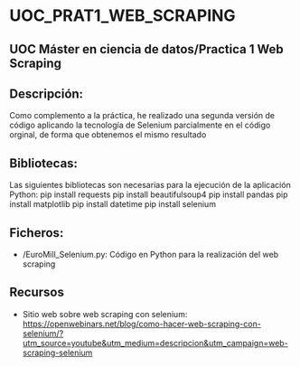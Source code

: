 UOC_PRAT1_WEB_SCRAPING
======================
UOC Máster en ciencia de datos/Practica 1 Web Scraping
----------------------
Descripción:
----------------------
Como complemento a la práctica, he realizado una segunda versión de código aplicando la tecnología de Selenium parcialmente en el código orginal, de forma que obtenemos el mismo resultado

Bibliotecas:
----------------------
Las siguientes bibliotecas son necesarias para la ejecución de la aplicación Python:
pip install requests
pip install beautifulsoup4
pip install pandas
pip install matplotlib
pip install datetime
pip install selenium

Ficheros: 
----------------------
-	/EuroMill_Selenium.py: Código en Python para la realización del web scraping 
 
Recursos 
----------------------
-	Sitio web sobre web scraping con selenium: https://openwebinars.net/blog/como-hacer-web-scraping-con-selenium/?utm_source=youtube&utm_medium=descripcion&utm_campaign=web-scraping-selenium
